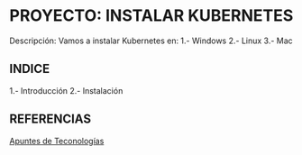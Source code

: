 # PROYECTO: INSTALAR KUBERNETES
Descripción: Vamos a instalar Kubernetes en:
1.- Windows
2.- Linux
3.- Mac

## INDICE
1.- Introducción
2.- Instalación

## REFERENCIAS
[Apuntes de Teconologías](https://fprodrigocaro.org)
